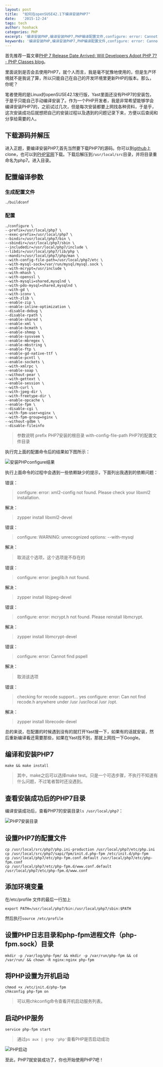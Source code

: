 ```yaml
---
layout: post
title:  "如何在openSUSE42.1下编译安装PHP7"
date:   '2015-12-24'
tags: tech
author: hoohack
categories: PHP
excerpt: '编译安装PHP,编译安装PHP7,PHP编译配置文件,configure: error: Cannot find pspell,openSUSE编译安装PHP,openSUSE编译安装PHP7,opensuse编译安装PHP'
keywords: '编译安装PHP,编译安装PHP7,PHP编译配置文件,configure: error: Cannot find pspell,openSUSE编译安装PHP,openSUSE编译安装PHP7,opensuse42.1编译安装PHP'
---
```


首先推荐一篇文章[PHP 7 Release Date Arrived: Will Developers Adopt PHP 7? - PHP Classes blog](http://www.phpclasses.org/blog/post/333-PHP-7-Release-Date-Arrived-Will-Developers-Adopt-PHP-7.html)。

里面说到是否会去使用PHP7，就个人而言，我是毫不犹豫地使用的，但是生产环境就不是我说了算，所以只能自己在自己的开发环境里更新PHP的版本。那么，你呢？

笔者使用的是Linux的openSUSE42.1发行版，Yast里面还没有PHP7的安装包，于是乎只能自己手动编译安装了。作为一个PHP开发者，我是非常希望能够学会编译安装PHP7的，之前试过几次，但是每次安装都要上网找各种资料，于是乎，这次安装成功后就想把自己的安装过程以及遇到的问题记录下来，方便以后查阅和分享给需要的人。

## 下载源码并解压
进入正题，要编译安装PHP7,首先当然要下载PHP7的源码。你可以到[github](https://github.com/php/php-src)上clone，也可以到[PHP官网](http://php.net/downloads.php)下载。下载后解压到`/usr/local/src`目录，并将目录重命名为php7。进入目录。



## 配置编译参数
### 生成配置文件
    
    ./buildconf

### 配置

    ./configure \
    --prefix=/usr/local/php7 \
    --exec-prefix=/usr/local/php7 \
    --bindir=/usr/local/php7/bin \
    --sbindir=/usr/local/php7/sbin \
    --includedir=/usr/local/php7/include \
    --libdir=/usr/local/php7/lib/php \
    --mandir=/usr/local/php7/php/man \
    --with-config-file-path=/usr/local/php7/etc \
    --with-mysql-sock=/var/run/mysql/mysql.sock \
    --with-mcrypt=/usr/include \
    --with-mhash \
    --with-openssl \
    --with-mysqli=shared,mysqlnd \
    --with-pdo-mysql=shared,mysqlnd \
    --with-gd \
    --with-iconv \
    --with-zlib \
    --enable-zip \
    --enable-inline-optimization \
    --disable-debug \
    --disable-rpath \
    --enable-shared \
    --enable-xml \
    --enable-bcmath \
    --enable-shmop \
    --enable-sysvsem \
    --enable-mbregex \
    --enable-mbstring \
    --enable-ftp \
    --enable-gd-native-ttf \
    --enable-pcntl \
    --enable-sockets \
    --with-xmlrpc \
    --enable-soap \
    --without-pear \
    --with-gettext \
    --enable-session \
    --with-curl \
    --with-jpeg-dir \
    --with-freetype-dir \
    --enable-opcache \
    --enable-fpm \
    --disable-cgi \
    --with-fpm-user=nginx \
    --with-fpm-group=nginx \
    --without-gdbm \
    --disable-fileinfo

> 参数说明
> prefix PHP7安装的根目录
> with-config-file-path PHP7的配置文件目录

执行完上面的配置命令后的结果如下图所示：

![安装PHPconfigure结果](http://7u2eqw.com1.z0.glb.clouddn.com/php7-configure-result.png)

执行上面命令的过程中会遇到一些依赖缺少的提示，下面列出我遇到的依赖问题：

错误：

>configure: error: xml2-config not found. Please check your libxml2 installation.

解决：

> zypper install libxml2-devel

错误：

> configure: WARNING: unrecognized options: --with-mysql

解决：

> 取消这个选项，这个选项是不存在的

错误：
> configure: error: jpeglib.h not found.

解决：

> zypper install libjpeg-devel

错误：

> configure: error: mcrypt.h not found. Please reinstall libmcrypt.

解决：

> zypper install libmcrypt-devel

错误：

> configure: error: Cannot find pspell

解决：

> 取消该选项

错误：

>checking for recode support... yes
>configure: error: Can not find recode.h anywhere under /usr /usr/local /usr /opt.

解决：

> zypper install librecode-devel

总的来说，在配置的时候遇到没有的就打开Yast搜一下，如果有的话就安装，然后重新编译看还需要那些，如果在Yast找不到，那就上网找一下Google。

## 编译和安装PHP7
    
    make && make install

> 其中，make之后可以选择make test。只是一个可选步骤，不执行不知道有什么问题，不过笔者暂时还没遇到。

## 查看安装成功后的PHP7目录
编译安装成功后，查看PHP7的安装目录`ls /usr/local/php7`：

![PHP7安装目录](http://7u2eqw.com1.z0.glb.clouddn.com/php-installed-dir.png)

## 设置PHP7的配置文件

    cp /usr/local/src/php7/php.ini-production /usr/local/php7/etc/php.ini
    cp /usr/local/src/php7/sapi/fpm/init.d.php-fpm /etc/init.d/php-fpm
    cp /usr/local/php7/etc/php-fpm.conf.default /usr/local/php7/etc/php-fpm.conf
    cp /usr/local/php7/etc/php-fpm.d/www.conf.default /usr/local/php7/etc/php-fpm.d/www.conf

## 添加环境变量
在/etc/profile 文件的最后一行加上

    export PATH=/usr/local/php7/bin:/usr/local/php7/sbin:$PATH

然后执行`source /etc/profile`

## 设置PHP日志目录和php-fpm进程文件（php-fpm.sock）目录
    
    mkdir -p /var/log/php-fpm/ && mkdir -p /var/run/php-fpm && cd /var/run/ && chown -R nginx:nginx php-fpm

## 将PHP设置为开机启动

    chmod +x /etc/init.d/php-fpm
    chkconfig php-fpm on

> 可以用chkconfig命令查看开机启动服务列表。

## 启动PHP服务

    service php-fpm start

> 通过`ps aux | grep 'php'`查看PHP是否启动成功

![PHP启动](http://7u2eqw.com1.z0.glb.clouddn.com/php-run.png)

至此，PHP7就安装成功了，你也开始使用PHP7吧！
